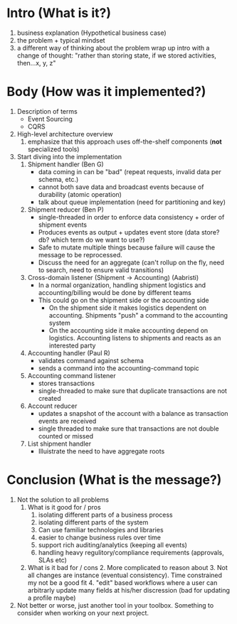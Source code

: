 

# Intro (What is it?)

1. business explanation (Hypothetical business case)
2. the problem + typical mindset
3. a different way of thinking about the problem wrap up intro with a change of thought: "rather than storing state, if we stored activities, then...x, y, z"

# Body (How was it implemented?)

1. Description of terms
    - Event Sourcing
    - CQRS
2. High-level architecture overview
    1. emphasize that this approach uses off-the-shelf components (**not** specialized tools)
3. Start diving into the implementation
    1. Shipment handler (Ben G)
        - data coming in can be "bad" (repeat requests, invalid data per schema, etc.)
        - cannot both save data and broadcast events because of durability (atomic operation)
        - talk about queue implementation (need for partitioning and key)
    2. Shipment reducer (Ben P)
        - single-threaded in order to enforce data consistency + order of shipment events
        - Produces events as output + updates event store (data store? db? which term do we want to use?)
        - Safe to mutate multiple things because failure will cause the message to be reprocessed.
        - Discuss the need for an aggregate (can't rollup on the fly, need to search, need to ensure valid transitions)
    3. Cross-domain listener (Shipment -> Accounting) (Aabristi)
        - In a normal organization, handling shipment logistics and accounting/billing would be done by different teams
        - This could go on the shipment side or the accounting side
            - On the shipment side it makes logistics dependent on accounting. Shipments "push" a command to the accounting system
            - On the accounting side it make accounting depend on logistics. Accounting listens to shipments and reacts as an interested party
    4. Accounting handler (Paul R)
        - validates command against schema
        - sends a command into the accounting-command topic
    5. Accounting command listener
        - stores transactions
        - single-threaded to make sure that duplicate transactions are not created
    6. Account reducer
        - updates a snapshot of the account with a balance as transaction events are received
        - single threaded to make sure that transactions are not double counted or missed
    7. List shipment handler
        - Illuistrate the need to have aggregate roots

# Conclusion (What is the message?)
1. Not the solution to all problems
    1. What is it good for / pros
        1. isolating different parts of a business process
        2. isolating different parts of the system
        3. Can use familiar technologies and libraries
        3. easier to change business rules over time
        4. support rich auditing/analytics (keeping all events)
        5. handling heavy regulitory/compliance requirements (approvals, SLAs etc)
    2. What is it bad for / cons
        2. More complicated to reason about
        3. Not all changes are instance (eventual consistency). Time constrained my not be a good fit
        4. "edit" based workflows where a user can arbitrarly update many fields at his/her discression (bad for updating a profile maybe)
2. Not better or worse, just another tool in your toolbox. Something to consider when working on your next project.
